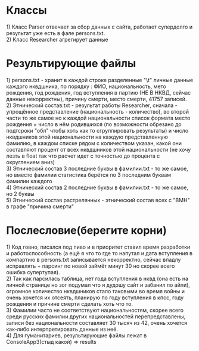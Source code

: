 <h1>Классы</h1>
1) Класс Parser отвечает за сбор данных с сайта, работает супердолго и результат уже есть в фале persons.txt.<br>
2) Класс Researcher агрегирует данные <br>

<h1>Результирующие файлы</h1>
1) persons.txt - хранит в каждой строке разделенные "\t" личные данные каждого нквдшника, по порядку : ФИО, национальность, мето рождения, год рождения, год вступления в партию (НЕ В НКВД, сейчас данные некорректны), причину смерти, место смерти, 41757 записей.<br>
2) Этнический состав.txt - результат работы Researcher, сначала - упрощённое представление (национальность - количество), во второй части то же самое но к каждой национальности список формата место рождения + число в нём родившихся  (по возможности обрезано до подтсроки "обл" чтобы хоть как то сгруппировать результаты) и число нквдшников этой национальности на каждую представленную фамилию, в каждом списке рядом с количеством указан, какой они составляют процент от всех нквдшников этой национальности (не хочу лезть в float так что расчет идет с точностью до процента с округлением вниз)<br>
3) Этнический состав 3 последние буквы в фамилии.txt - то же самое, но вместо фамилии статистика берётся по 3 последним буквам фамилии каждого<br>
4) Этнический состав 2 последние буквы в фамилии.txt - то же самое, но 2 буквы<br>
5) Этнический состав растрелянных - этнический состав всех с "ВМН" в графе "причина смерти"<br>

<h1>Послесловие(берегите корни)</h1>
1) Код говно, писался под пиво и в приоритет ставил время разработки и работоспособность (а ещё я что то где то напутал и дата вступления в компартию в persons.txt записывается некорректно, сейчас впадлу исправлять + парсинг по новой займёт минут 30 но скорее всего ошибка супертупая).<br>
2) Так как парсилась таблица, нет года вступления в нквд (она есть на личной странице но зог подумал что я дудошу сайт и забанил по айпи), огромное количество нквдшников стало таковыми во время войны и очень хочется их отсеять, планирую по году вступления в кпсс, году рождения и причине смерти сделать хоть что то.<br>
3) Фамилии часто не соответствуют национальностям, скорее всего среди русских фамилии других национальностей перепредставлены, записи без национальности составляет 30 тысяч из 42, очень хочется как-либо интерпретировать данные из неё.<br>
4) Для гуманитариев, результирующие файлы лежат в ConsoleApp3(стыд какой) => results<br>
